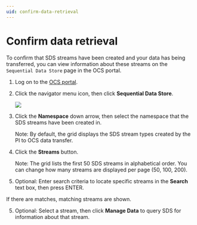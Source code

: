 ```yaml
---
uid: confirm-data-retrieval
---
```


# Confirm data retrieval

To confirm that SDS streams have been created and your data has being transferred, you can view information about these streams on the `Sequential Data Store` page in the OCS portal.

1. Log on to the [OCS portal](https://cloud.osisoft.com/).
1. Click the navigator menu icon, then click **Sequential Data Store**.

   ![ ](../../images/sds-page.png)

 
2. Click the **Namespace** down arrow, then select the namespace that the SDS streams have been created in.

   Note: By default, the grid displays the SDS stream types created by the PI to OCS data transfer.

3.	Click the **Streams** button.

    Note: The grid lists the first 50 SDS streams in alphabetical order. You can change how many streams are displayed per page (50, 100, 200).

4.	Optional: Enter search criteria to locate specific streams in the **Search** text box, then press ENTER.

   If there are matches, matching streams are shown.

5.	Optional: Select a stream, then click **Manage Data** to query SDS for information about that stream.
